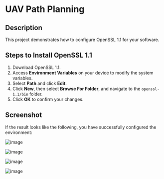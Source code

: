 # UAV Path Planning

## Description
This project demonstrates how to configure OpenSSL 1.1 for your software.

## Steps to Install OpenSSL 1.1

1. Download OpenSSL 1.1.
2. Access **Environment Variables** on your device to modify the system variables.
3. Select **Path** and click **Edit**.
4. Click **New**, then select **Browse For Folder**, and navigate to the `openssl-1.1/bin` folder.
5. Click **OK** to confirm your changes.

## Screenshot
If the result looks like the following, you have successfully configured the environment:

![image](https://github.com/user-attachments/assets/63bb325f-13bb-4343-9d47-00a59eca0a82)

![image](https://github.com/user-attachments/assets/4e69b876-91f8-43be-aba7-81ed716f1244)

![image](https://github.com/user-attachments/assets/3281a88a-3fab-4aaa-9bbc-50b1d761002c)

![image](https://github.com/user-attachments/assets/a79da692-3ac2-4722-a800-758dc8839cac)
